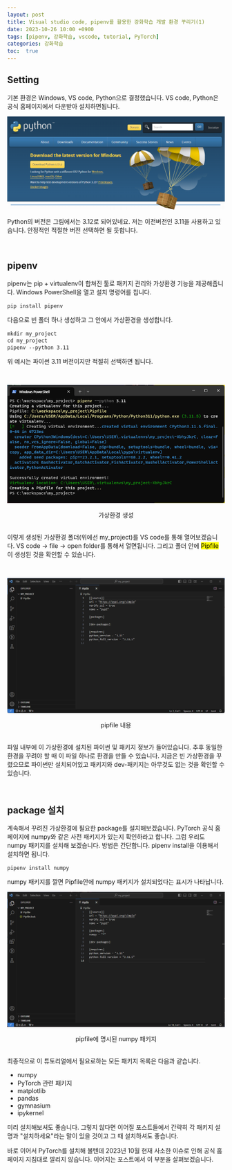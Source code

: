 ```yaml
---
layout: post
title: Visual studio code, pipenv를 활용한 강화학습 개발 환경 꾸리기(1)
date: 2023-10-26 10:00 +0900
tags: [pipenv, 강화학습, vscode, tutorial, PyTorch]
categories: 강화학습
toc:  true
---
```


## Setting

기본 환경은 Windows, VS code, Python으로 결정했습니다.
VS code, Python은 공식 홈페이지에서 다운받아 설치하면됩니다.

![Python](/assets/img/RL_1/python.PNG "Python download")

Python의 버전은 그림에서는 3.12로 되어있네요.
저는 이전버전인 3.11을 사용하고 있습니다.
안정적인 적절한 버전 선택하면 될 듯합니다.

<br/>

## pipenv

pipenv는 pip + virtualenv이 합쳐진 툴로 패키지 관리와 가상환경 기능을 제공해줍니다.
Windows PowerShell을 열고 설치 명령어를 칩니다.

```console
pip install pipenv
```

다음으로 빈 폴더 하나 생성하고 그 안에서 가상환경을 생성합니다.

```console
mkdir my_project
cd my_project
pipenv --python 3.11
```

위 예시는 파이썬 3.11 버전이지만 적절히 선택하면 됩니다.

<br/>

![pipenv](/assets/img/RL_1/pipenv.png "vir env")
<center>가상환경 생성</center>
  
<br/>

이렇게 생성된 가상환경 폴더(위에선 my_project)를 VS code를 통해 열어보겠습니다.
VS code -> file -> open folder를 통해서 열면됩니다.
그리고 폴더 안에 <mark>Pipfile</mark> 이 생성된 것을 확인할 수 있습니다.

<br/>

![pipenv_vscode](/assets/img/RL_1/pipenv_vscoed.png "vir env")
<center>pipfile 내용</center>

<br/>

파일 내부에 이 가상환경에 설치된 파이썬 및 패키지 정보가 들어있습니다.
추후 동일한 환경을 꾸려야 할 때 이 파일 하나로 환경을 만들 수 있습니다.
지금은 빈 가상환경을 꾸렸으므로 파이썬만 설치되어있고 패키지와 dev-패키지는 아무것도 없는 것을 확인할 수 있습니다.

<br/>

## package 설치

계속해서 꾸려진 가상환경에 필요한 package를 설치해보겠습니다.
PyTorch 공식 홈페이지에 numpy와 같은 사전 패키지가 있는지 확인하라고 합니다.
그럼 우리도 numpy 패키지를 설치해 보겠습니다.
방법은 간단합니다. pipenv install을 이용해서 설치하면 됩니다.

```console
pipenv install numpy
```

numpy 패키지를 깔면 Pipfile안에 numpy 패키지가 설치되었다는 표시가 나타납니다.

![pipenv_numpy](/assets/img/RL_1/numpy.png "pipfile with numpy")
<center>pipfile에 명시된 numpy 패키지</center>

<br/>

최종적으로 이 튜토리얼에서 필요로하는 모든 패키지 목록은 다음과 같습니다.

- numpy
- PyTorch 관련 패키지
- matplotlib
- pandas
- gymnasium
- ipykernel

미리 설치해보셔도 좋습니다.
그렇지 않다면 이어질 포스트들에서 간략히 각 패키지 설명과 \"설치하세요\"라는 말이 있을 것이고 그 때 설치하셔도 좋습니다.

바로 이어서 PyTorch를 설치해 볼텐데 2023년 10월 현재 사소한 이슈로 인해 공식 홈페이지 지침대로 깔리지 않습니다.
이어지는 포스트에서 이 부분을 살펴보겠습니다.